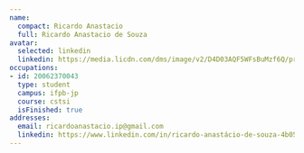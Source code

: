 ```yaml
---
name:
  compact: Ricardo Anastacio
  full: Ricardo Anastacio de Souza
avatar:
  selected: linkedin
  linkedin: https://media.licdn.com/dms/image/v2/D4D03AQF5WFsBuMzf6Q/profile-displayphoto-shrink_400_400/profile-displayphoto-shrink_400_400/0/1690737672850?e=1732752000&v=beta&t=HLVtnlMGnDdDU73Qk5VsilY8XFtzzyiqVKSpYd7y1CY
occupations:
- id: 20062370043
  type: student
  campus: ifpb-jp
  course: cstsi
  isFinished: true
addresses:
  email: ricardoanastacio.ip@gmail.com
  linkedin: https://www.linkedin.com/in/ricardo-anastácio-de-souza-4b055584/
---
```

